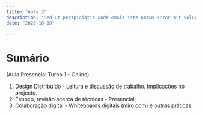 ```yaml
---
title: "Aula 3"
description: "Sed ut perspiciatis unde omnis iste natus error sit voluptatem"
date: "2020-10-19"

---
```


# Sumário

(Aula Presencial Turno 1 - Online)

1. Design Distribuído - Leitura e discussão de trabalho. Implicações no projecto.
2. Esboço, revisão acerca de técnicas - Presencial;
3. Colaboração digital - Whiteboards digitais (miro.com) e outras práticas.





